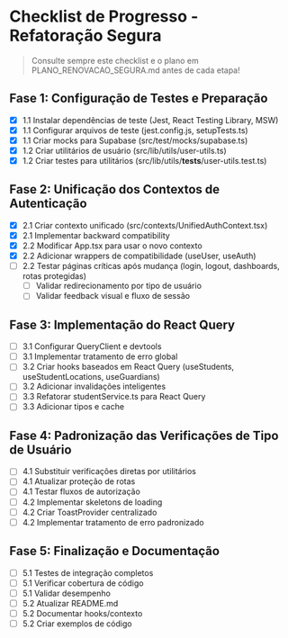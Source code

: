 # Checklist de Progresso - Refatoração Segura

> Consulte sempre este checklist e o plano em PLANO_RENOVACAO_SEGURA.md antes de cada etapa!

## Fase 1: Configuração de Testes e Preparação
- [x] 1.1 Instalar dependências de teste (Jest, React Testing Library, MSW)
- [x] 1.1 Configurar arquivos de teste (jest.config.js, setupTests.ts)
- [x] 1.1 Criar mocks para Supabase (src/test/mocks/supabase.ts)
- [x] 1.2 Criar utilitários de usuário (src/lib/utils/user-utils.ts)
- [x] 1.2 Criar testes para utilitários (src/lib/utils/__tests__/user-utils.test.ts)

## Fase 2: Unificação dos Contextos de Autenticação
- [x] 2.1 Criar contexto unificado (src/contexts/UnifiedAuthContext.tsx)
- [x] 2.1 Implementar backward compatibility
- [x] 2.2 Modificar App.tsx para usar o novo contexto
- [x] 2.2 Adicionar wrappers de compatibilidade (useUser, useAuth)
- [ ] 2.2 Testar páginas críticas após mudança (login, logout, dashboards, rotas protegidas)
  - [ ] Validar redirecionamento por tipo de usuário
  - [ ] Validar feedback visual e fluxo de sessão

## Fase 3: Implementação do React Query
- [ ] 3.1 Configurar QueryClient e devtools
- [ ] 3.1 Implementar tratamento de erro global
- [ ] 3.2 Criar hooks baseados em React Query (useStudents, useStudentLocations, useGuardians)
- [ ] 3.2 Adicionar invalidações inteligentes
- [ ] 3.3 Refatorar studentService.ts para React Query
- [ ] 3.3 Adicionar tipos e cache

## Fase 4: Padronização das Verificações de Tipo de Usuário
- [ ] 4.1 Substituir verificações diretas por utilitários
- [ ] 4.1 Atualizar proteção de rotas
- [ ] 4.1 Testar fluxos de autorização
- [ ] 4.2 Implementar skeletons de loading
- [ ] 4.2 Criar ToastProvider centralizado
- [ ] 4.2 Implementar tratamento de erro padronizado

## Fase 5: Finalização e Documentação
- [ ] 5.1 Testes de integração completos
- [ ] 5.1 Verificar cobertura de código
- [ ] 5.1 Validar desempenho
- [ ] 5.2 Atualizar README.md
- [ ] 5.2 Documentar hooks/contexto
- [ ] 5.2 Criar exemplos de código 